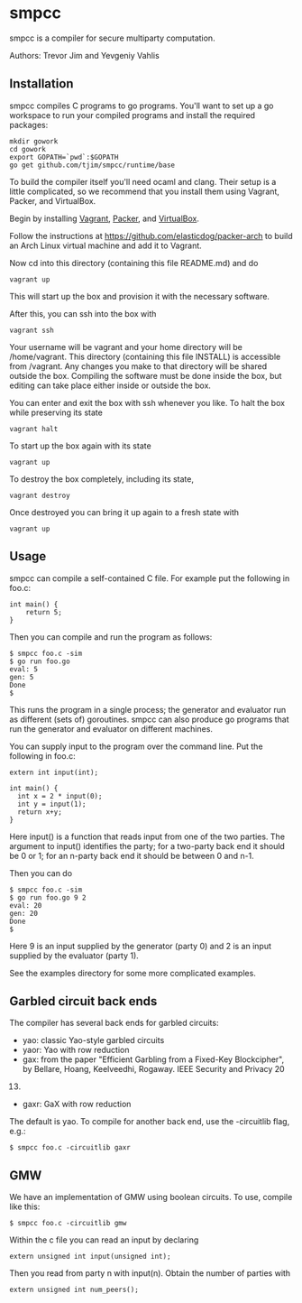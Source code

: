 smpcc
=====

smpcc is a compiler for secure multiparty computation.

Authors: Trevor Jim and Yevgeniy Vahlis

## Installation

smpcc compiles C programs to go programs.  You'll want to set up a go
workspace to run your compiled programs and install the required
packages:

    mkdir gowork
    cd gowork
    export GOPATH=`pwd`:$GOPATH
    go get github.com/tjim/smpcc/runtime/base

To build the compiler itself you'll need ocaml and clang.  Their setup
is a little complicated, so we recommend that you install them using
Vagrant, Packer, and VirtualBox.

Begin by installing [Vagrant](http://www.vagrantup.com/),
[Packer](http://www.packer.io/), and
[VirtualBox](https://www.virtualbox.org/).

Follow the instructions at <https://github.com/elasticdog/packer-arch>
to build an Arch Linux virtual machine and add it to Vagrant.

Now cd into this directory (containing this file README.md) and do

    vagrant up

This will start up the box and provision it with the necessary software.

After this, you can ssh into the box with

    vagrant ssh

Your username will be vagrant and your home directory will be
/home/vagrant.  This directory (containing this file INSTALL) is
accessible from /vagrant.  Any changes you make to that directory will
be shared outside the box.  Compiling the software must be done inside
the box, but editing can take place either inside or outside the box.

You can enter and exit the box with ssh whenever you like.  To halt
the box while preserving its state

    vagrant halt

To start up the box again with its state

    vagrant up

To destroy the box completely, including its state,

    vagrant destroy

Once destroyed you can bring it up again to a fresh state with

    vagrant up

## Usage

smpcc can compile a self-contained C file.  For example put the
following in foo.c:

    int main() {
        return 5;
    }

Then you can compile and run the program as follows:

    $ smpcc foo.c -sim
    $ go run foo.go
    eval: 5
    gen: 5
    Done
    $

This runs the program in a single process; the generator and evaluator
run as different (sets of) goroutines.  smpcc can also produce go
programs that run the generator and evaluator on different machines.

You can supply input to the program over the command line.  Put the
following in foo.c:

    extern int input(int);

    int main() {
      int x = 2 * input(0);
      int y = input(1);
      return x+y;
    }

Here input() is a function that reads input from one of the two
parties.  The argument to input() identifies the party; for a
two-party back end it should be 0 or 1; for an n-party back end it
should be between 0 and n-1.

Then you can do

    $ smpcc foo.c -sim
    $ go run foo.go 9 2
    eval: 20
    gen: 20
    Done
    $

Here 9 is an input supplied by the generator (party 0) and 2 is an
input supplied by the evaluator (party 1).

See the examples directory for some more complicated examples.

## Garbled circuit back ends

The compiler has several back ends for garbled circuits:

* yao: classic Yao-style garbled circuits
* yaor: Yao with row reduction
* gax: from the paper "Efficient Garbling from a Fixed-Key Blockcipher", by Bellare, Hoang, Keelveedhi, Rogaway. IEEE Security and Privacy 20
13.
* gaxr: GaX with row reduction

The default is yao.  To compile for another back end, use the
-circuitlib flag, e.g.:

    $ smpcc foo.c -circuitlib gaxr

## GMW

We have an implementation of GMW using boolean circuits.
To use, compile like this:

    $ smpcc foo.c -circuitlib gmw

Within the c file you can read an input by declaring

    extern unsigned int input(unsigned int);

Then you read from party n with input(n).  Obtain the number of parties with

    extern unsigned int num_peers();
